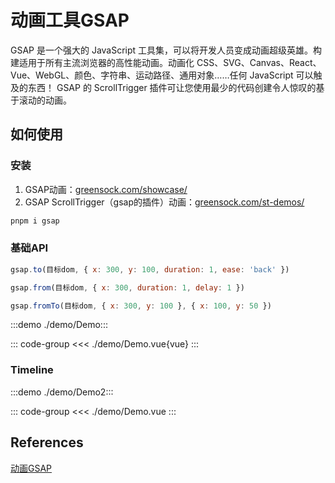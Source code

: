 # 动画工具GSAP

GSAP 是一个强大的 JavaScript 工具集，可以将开发人员变成动画超级英雄。构建适用于所有主流浏览器的高性能动画。动画化 CSS、SVG、Canvas、React、Vue、WebGL、颜色、字符串、运动路径、通用对象……任何 JavaScript 可以触及的东西！ GSAP 的 ScrollTrigger 插件可让您使用最少的代码创建令人惊叹的基于滚动的动画。

## 如何使用 

### 安装

1. GSAP动画：[greensock.com/showcase/](http://greensock.com/showcase/)
2. GSAP ScrollTrigger（gsap的插件）动画：[greensock.com/st-demos/](http://greensock.com/st-demos/)

``` bash
pnpm i gsap
```

### 基础API

```js
gsap.to(目标dom, { x: 300, y: 100, duration: 1, ease: 'back' })

gsap.from(目标dom, { x: 300, duration: 1, delay: 1 })

gsap.fromTo(目标dom, { x: 300, y: 100 }, { x: 100, y: 50 })
```

:::demo ./demo/Demo:::

::: code-group
<<< ./demo/Demo.vue{vue}
:::


### Timeline

:::demo ./demo/Demo2:::

::: code-group
<<< ./demo/Demo.vue
:::

## References

<Bookmark>[动画GSAP](https://juejin.cn/post/7224402365452910650?from=search-suggest)</Bookmark>
